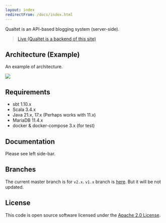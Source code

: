 ```yaml
---
layout: index
redirectFrom: /docs/index.html
---
```


Qualtet is an API-based blogging system (server-side).

> [Live (Qualtet is a backend of this site)](https://yoshinorin.net)

## Architecture (Example)

An example of architecture.

![](./assets/arch.svg)

## Requirements

* sbt 1.10.x
* Scala 3.4.x
* Java 21.x, 17.x (Perhaps works with 11.x)
* MariaDB 11.4.x
* docker & docker-compose 3.x (for test)

## Documentation

Please see left side-bar.

## Branches

The current master branch is for `v2.x`. `v1.x` branch is [here](https://github.com/yoshinorin/qualtet/tree/v1.x). But it will be not updated.

## License

This code is open source software licensed under the [Apache 2.0 License](https://www.apache.org/licenses/LICENSE-2.0.html).
